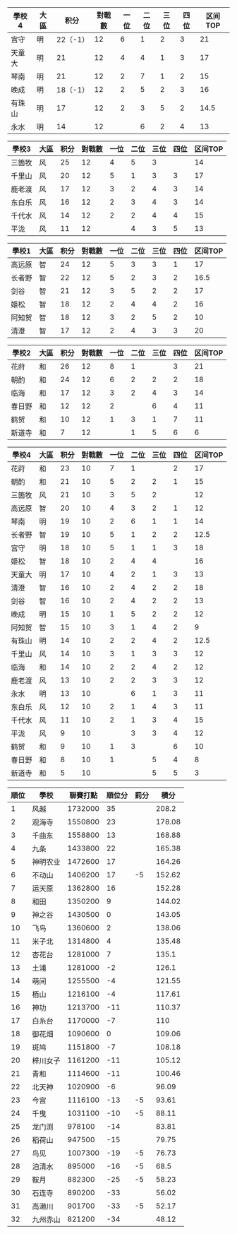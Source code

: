 | 學校4  | 大區 | 积分 | 對戰數 | 一位 | 二位 | 三位 | 四位 | 区间TOP |
| ------ | ---- | ---- | ------ | ---- | ---- | ---- | ---- | ------- |
| 宫守   | 明   | 22（-1）| 12     | 6    | 1    | 2    | 3    | 21      |
| 天童大 | 明   | 21   | 12     | 4    | 4    | 1    | 3    | 17      |
| 琴南   | 明   | 21   | 12     | 2    | 7    | 1    | 2    | 15      |
| 晚成   | 明   | 18（-1）| 12     | 2    | 5    | 2    | 3    | 16      |
| 有珠山 | 明   | 17   | 12     | 2    | 3    | 5    | 2    | 14.5    |
| 永水   | 明   | 14   | 12     |      | 6    | 2    | 4    | 13      |

| 學校3  | 大區 | 积分 | 對戰數 | 一位 | 二位 | 三位 | 四位 | 区间TOP |
| ------ | ---- | ---- | ------ | ---- | ---- | ---- | ---- | ------- |
| 三箇牧 | 风   | 25   | 12     | 4    | 5    | 3    |      | 14     |
| 千里山 | 风   | 20   | 12     | 5    | 1    | 3    | 3    | 17      |
| 鹿老渡 | 风   | 17   | 12     | 3    | 2    | 4    | 3    | 14      |
| 东白乐 | 风   | 16   | 12     | 2    | 3    | 4    | 3    | 14      |
| 千代水 | 风   | 14   | 12     | 2    | 2    | 4    | 4    | 15      |
| 平泷   | 风   | 11   | 12     |      | 4    | 3    | 5    | 13      |

| 學校1  | 大區 | 积分 | 對戰數 | 一位 | 二位 | 三位 | 四位 | 区间TOP |
| ------ | ---- | ---- | ------ | ---- | ---- | ---- | ---- | ------- |
| 高远原 | 智   | 24   | 12     | 5    | 3    | 3    | 1    | 17      |
| 长者野 | 智   | 22   | 12     | 5    | 2    | 3    | 2    | 16.5    |
| 剑谷   | 智   | 21   | 12     | 3    | 5    | 2    | 2    | 17      |
| 姬松   | 智   | 18   | 12     | 2    | 4    | 4    | 2    | 16      |
| 阿知贺 | 智   | 18   | 12     | 3    | 2    | 5    | 2    | 10      |
| 清澄   | 智   | 17   | 12     | 2    | 4    | 3    | 3    | 20      |

| 學校2  | 大區 | 积分 | 對戰數 | 一位 | 二位 | 三位 | 四位 | 区间TOP |
| ------ | ---- | ---- | ------ | ---- | ---- | ---- | ---- | ------- |
| 花莳   | 和   | 26   | 12     | 8    | 1    |      | 3    | 21      |
| 朝酌   | 和   | 24   | 12     | 6    | 2    | 2    | 2    | 18      |
| 临海   | 和   | 17   | 12     | 3    | 2    | 4    | 3    | 14      |
| 春日野 | 和   | 12   | 12     | 2    |      | 6    | 4    | 11      |
| 鹤贺   | 和   | 10   | 12     | 1    | 3    | 1    | 7    | 11      |
| 新道寺 | 和   | 7    | 12     |      | 1    | 5    | 6    | 6       |

| 學校4  | 大區 | 积分 | 對戰數 | 一位 | 二位 | 三位 | 四位 | 区间TOP |
| ------ | ---- | ---- | ------ | ---- | ---- | ---- | ---- | ------- |
| 花莳   | 和   | 23   | 10     | 7    | 1    |      | 2    | 17      |
| 朝酌   | 和   | 21   | 10     | 5    | 2    | 2    | 1    | 15      |
| 三箇牧 | 风   | 21   | 10     | 3    | 5    | 2    |      | 12      |
| 高远原 | 智   | 20   | 10     | 4    | 3    | 2    | 1    | 12      |
| 琴南   | 明   | 19   | 10     | 2    | 6    | 1    | 1    | 14      |
| 长者野 | 智   | 19   | 10     | 5    | 1    | 2    | 2    | 12.5    |
| 宫守   | 明   | 18   | 10     | 5    | 1    | 1    | 3    | 18      |
| 姬松   | 智   | 18   | 10     | 2    | 4    | 4    |      | 16      |
| 天童大 | 明   | 17   | 10     | 4    | 2    | 1    | 3    | 13      |
| 清澄   | 智   | 16   | 10     | 2    | 4    | 2    | 2    | 18      |
| 剑谷   | 智   | 16   | 10     | 2    | 4    | 2    | 2    | 13      |
| 晚成   | 明   | 15   | 10     | 1    | 5    | 2    | 2    | 12      |
| 阿知贺 | 智   | 15   | 10     | 3    | 1    | 4    | 2    | 9       |
| 有珠山 | 明   | 14   | 10     | 2    | 2    | 4    | 2    | 12.5    |
| 千里山 | 风   | 14   | 10     | 3    | 1    | 3    | 3    | 12      |
| 临海   | 和   | 14   | 10     | 2    | 2    | 4    | 2    | 12      |
| 鹿老渡 | 风   | 13   | 10     | 2    | 2    | 3    | 3    | 12      |
| 永水   | 明   | 13   | 10     |      | 6    | 1    | 3    | 11      |
| 东白乐 | 风   | 12   | 10     | 2    | 1    | 4    | 3    | 11      |
| 千代水 | 风   | 11   | 10     | 2    | 1    | 3    | 4    | 15      |
| 平泷   | 风   | 9    | 10     |      | 3    | 3    | 4    | 12      |
| 鹤贺   | 和   | 9    | 10     | 1    | 3    |      | 6    | 10      |
| 春日野 | 和   | 8    | 10     | 1    |      | 5    | 4    | 8       |
| 新道寺 | 和   | 5    | 10     |      |      | 5    | 5    | 3       |

順位|學校|聯賽打點|順位分|罰分|積分
-|-|-|-|-|-
1|风越|1732000|35||208.2
2|观海寺|1550800|23||178.08
3|千曲东|1558800|13||168.88
4|九条|1433800|22||165.38
5|神明农业|1472600|17||164.26
6|不动山|1406200|17|-5|152.62
7|运天原|1362800|16||152.28
8|和田|1350200|9||144.02
9|神之谷|1430500|0||143.05
10|飞鸟|1360600|2||138.06
11|米子北|1314800|4||135.48
12|杏花台|1281000|7||135.1
13|土浦|1281000|-2||126.1
14|萌间|1255500|-4||121.55
15|栢山|1216100|-4||117.61
16|神功|1213700|-11||110.37
17|白糸台|1170000|-7||110
18|御花畑|1090600|0||109.06
19|斑鸠|1151800|-7||108.18
20|梓川女子|1161200|-11||105.12
21|青和|1114600|-11||100.46
22|北天神|1020900|-6||96.09
23|今宫|1116100|-13|-5|93.61
24|千曳|1031100|-10|-5|88.11
25|龙门渕|978100|-14||83.81
26|稻荷山|947500|-15||79.75
27|鸟见|1007300|-19|-5|76.73
28|泊清水|895000|-16|-5|68.5
29|鞍月|882300|-25|-5|58.23
30|石连寺|890200|-33||56.02
31|高濑川|901700|-33|-5|52.17
32|九州赤山|821200|-34||48.12
